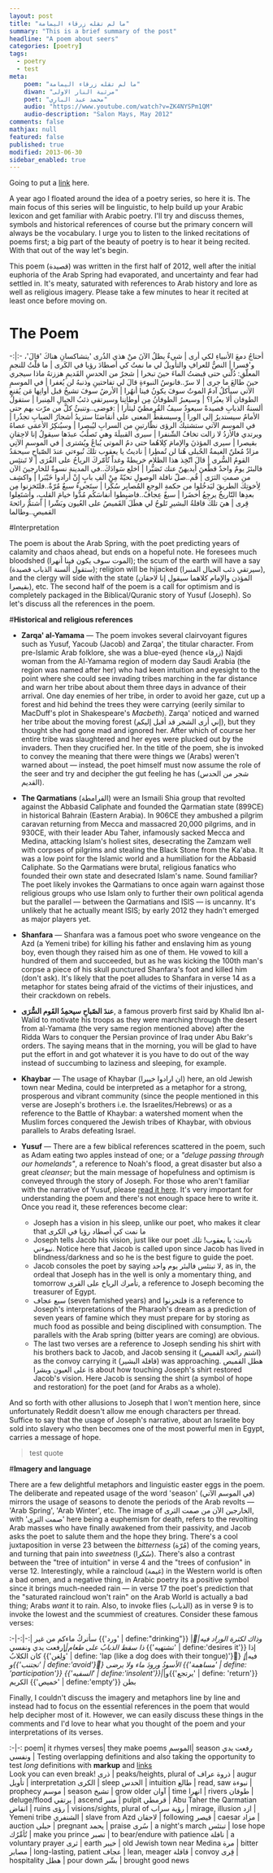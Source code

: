 ```yaml
---
layout: post
title: "ﻣﺎ ﻟﻢ ﺗﻘﻠﻪ ﺯﺭﻗﺎء اﻟﻴﻤﺎﻣﺔ"
summary: "This is a brief summary of the post"
headline: "A poem about seers"
categories: [poetry]
tags: 
  - poetry
  - test
meta:
    poem: "ﻣﺎ ﻟﻢ ﺗﻘﻠﻪ ﺯﺭﻗﺎء اﻟﻴﻤﺎﻣﺔ"
    diwan: "ﻣﺮﺛﻴﺔ اﻟﻨﺎﺭ اﻻﻭﻟﻰ"
    poet: "ﻣﺤﻤﺪ ﻋﺒﺪ اﻟﺒﺎﺭﻱ"
    audio: "https://www.youtube.com/watch?v=ZK4NYSPm1QM"
    audio-description: "Salon Mays, May 2012"
comments: false
mathjax: null
featured: false
published: true
modified: 2013-06-30
sidebar_enabled: true
---
```


Going to put a [link](#here) here.

A year ago I floated around the idea of a poetry series, so here it is. The main focus of this series will be linguistic, to help build up your Arabic lexicon and get familiar with Arabic poetry. I'll try and discuss themes, symbols and historical references of course but the primary concern will always be the vocabulary. I urge you to listen to the linked recitations of poems first; a big part of the beauty of poetry is to hear it being recited. With that out of the way let's begin.

This poem (ﻗﺼﻴﺪﺓ) was written in the first half of 2012, well after the initial euphoria of the Arab Spring had evaporated, and uncertainty and fear had settled in. It's meaty, saturated with references to Arab history and lore as well as religious imagery. Please take a few minutes to hear it recited at least once before moving on.

# The Poem

<div class="ar rtl"></div>

-:|:-
أحتاجُ دمعَ الأنبياءِ لكي أرى | شيءٌ يطلُ الآنَ منْ هذي الذُرى
'يتشاكسانِ هناكَ 'قالَ'، و'فسرا | النصُّ للعرافِ والتأويلُ لي
ما نمتُ كي أصطادَ رؤيا في الكَرى | ما قلْتُ للنجمِ المعلّقِ: دُلّني
حتى قبضتُ الماءَ حينَ تبخرا | شجرٌ من الحدسِ القَديمِ هززتهُ
ماذا سيجري حينَ طالعَ ما جرى | لا سرّ..فانوسُ النبوءةِ قالَ لي
تفاحتينِ وذنبهُ لن يُغفرا | في الموسمِ الآتي سيأكلُ آدمٌ
الموتُ سوفَ يكونُ فينا أنهُرا | الأرضُ سوفَ تشيخُ قبل أوانِها
مَن يُقنع الطوفان ألا يعبُرا؟ | وسيعبرُ الطوفانُ مِن أوطانِنا
وسيرتقي ذئبُ الجبالِ المِنبرا | ستقولُ ألسنةُ الذبابِ قصيدةً
سيعودُ سيفُ القُرمطيّ ليثأرا | :فوضى..وتنبئُ كلَّ من مرّت بهم
حتى الأمامُ سيستديرُ إلى الورا | وسيسقطُ المعنى على أنقاضنَا
ستزيدُ أشجارُ الضبابِ تجذُرا | في الموسم الآتي ستشتبكُ الرؤى
نظّارتينِ من السرابِ ليُبصرا | وسيُنكِرُ الأعمَى عصاهُ ويرتدي
فالأزدُ لا زالت تخافُ الشّنفرا | سيرى القبيلَةَ وهي تَصلُبُ عبدَها
سيقولُ إنا لاحِقانِ بقيصرا | سيرى المؤذنَ والإمامَ كِلاهُما
حتى دمُ الموتى يُباعُ ويُشترى | في الموسمِ الآتِي مزادٌ مُعلنٌ
الغيمةُ الحُبلى هُنا لن تُمطِرا | ناديتُ يا يعقوب تلكَ نُبوءتي
عندَ الصّباحِ سيحمَدُ القومُ السُّرى | قالَ اتّخِذ هذا الظلام خريطةً
وغداً تُأمّركَ الرياحُ على القُرَى | لا تَبتئِس فالبئرُ يومٌ واحدٌ
قطّعنَ أيديهنّ عنك تَصَبُّرا | اخلع سَوادَكَ..في المدينة نسوةٌ
للخارجينَ الآن من صمتِ الثرَى | قُم..صلّ نافلة الوصولِ تحيّةً
مِنْ ألفِ بابٍ إِنْ أَرادوا خَيْبَرا | واكشِف لِأخوتِكَ الطريقَ ليَدخُلوا
من حكمةِ الوجعِ المُصابِر سُكّرا | ستَجيءُ سبعٌ مُرّةٌ..فلتَخزِنوا
مِن بعدِها التّاريخُ يرجِعُ أخضَرا | سبعٌ عِجافٌ..فاضبِطوا أنفاسَكُم
مُدُّوا خيامَ القلبِ، واشتَعِلوا قِرى | هيَ تلكَ قافلةُ البشيرِ تَلوحُ لي
هطَلَ القَميصُ على العُيون وبَشّرا | أشتمُّ رائحةَ القميصِ..وطالما

#Interpretation

The poem is about the Arab Spring, with the poet predicting years of calamity and chaos ahead, but ends on a hopeful note. He foresees much bloodshed (اﻟﻤﻮﺕ ﺳﻮﻑ ﻳﻜﻮﻥ ﻓﻴﻨﺎ ﺃﻧﻬﺮا); the scum of the earth will have a say (ﺳﺘﻘﻮﻝ ﺃﻟﺴﻨﺔ اﻟﺬﺑﺎﺏ ﻗﺼﻴﺪﺓ); religion will be hijacked (ﺳﻴﺮﺗﻘﻲ ﺫﺋﺐ اﻟﺠﺒﺎﻝ اﻟﻤﻨﺒﺮا), and the clergy will side with the state (اﻟﻤﺆﺫﻥ ﻭاﻹﻣﺎﻡ ﻛﻼﻫﻤﺎ ﺳﻴﻘﻮﻝ ﺇﻧﺎ ﻻﺣﻘﺎﻥ ﺑﻘﻴﺼﺮا), etc. The second half of the poem is a call for optimism and is completely packaged in the Biblical/Quranic story of Yusuf (Joseph). So let's discuss all the references in the poem.

#**Historical and religious references**

* **Zarqa' al-Yamama** — The poem invokes several clairvoyant figures such as Yusuf, Yacoub (Jacob) and Zarqa', the titular character. From pre-Islamic Arab folklore, she was a blue-eyed (hence ﺯﺭﻗﺎء) Najdi woman from the Al-Yamama region of modern day Saudi Arabia (the region was named after her) who had keen intuition and eyesight to the point where she could see invading tribes marching in the far distance and warn her tribe about about them three days in advance of their arrival. One day enemies of her tribe, in order to avoid her gaze, cut up a forest and hid behind the trees they were carrying (eerily similar to MacDuff's plot in Shakespeare's *Macbeth*). Zarqa' noticed and warned her tribe about the moving forest (ﺇﻧﻲ ﺃﺭﻯ اﻟﺸﺠﺮ ﻗﺪ ﺃﻗﺒﻞ ﺇﻟﻴﻜﻢ), but they thought she had gone mad and ignored her. After which of course her entire tribe was slaughtered and her eyes were plucked out by the invaders. Then they crucified her. In the title of the poem, she is invoked to convey the meaning that there were things we (Arabs) weren't warned about — instead, the poet himself must now assume the role of the seer and try and decipher the gut feeling he has (ﺷﺠﺮ ﻣﻦ اﻟﺤﺪﺱ اﻟﻘﺪﻳﻢ).

* **The Qarmatians** (اﻟﻘﺮاﻣﻄﺔ) were an Ismaili Shia group that revolted against the Abbasid Caliphate and founded the Qarmatian state (899CE) in historical Bahrain (Eastern Arabia). In 906CE they ambushed a pilgrim caravan returning from Mecca and massacred 20,000 pilgrims, and in 930CE, with their leader Abu Taher, infamously sacked Mecca and Medina, attacking Islam's holiest sites, desecrating the Zamzam well with corpses of pilgrims and stealing the Black Stone from the Ka'aba. It was a low point for the Islamic world and a humiliation for the Abbasid Caliphate. So the Qarmatians were brutal, religious fanatics who founded their own state and desecrated Islam's name. Sound familiar? The poet likely invokes the Qarmatians to once again warn against those religious groups who use Islam only to further their own political agenda but the parallel — between the Qarmatians and ISIS — is uncanny. It's unlikely that he actually meant ISIS; by early 2012 they hadn't emerged as major players yet.

* **Shanfara** — Shanfara was a famous poet who swore vengeance on the Azd (a Yemeni tribe) for killing his father and enslaving him as young boy, even though they raised him as one of them. He vowed to kill a hundred of them and succeeded, but as he was kicking the 100th man's corpse a piece of his skull punctured Shanfara's foot and killed him (don't ask). It's likely that the poet alludes to Shanfara in verse 14 as a metaphor for states being afraid of the victims of their injustices, and their crackdown on rebels.

* **ﻋﻨﺪَ اﻟﺼّﺒﺎﺡِ ﺳﻴﺤﻤِﺪُ اﻟﻘَﻮﻡ اﻟﺴُّﺮَﻯ**, a famous proverb first said by Khalid Ibn al-Walid to motivate his troops as they were marching through the desert from al-Yamama (the very same region mentioned above) after the Ridda Wars to conquer the Persian province of Iraq under Abu Bakr's orders. The saying means that in the morning, you will be glad to have put the effort in and got whatever it is you have to do out of the way instead of succumbing to laziness and sleeping, for example. 

* **Khaybar** — The usage of Khaybar (اﻥ اﺭاﺩﻭا ﺧﻴﺒﺮا) here, an old Jewish town near Medina, could be interpreted as a metaphor for a strong, prosperous and vibrant community (since the people mentioned in this verse are Joseph's brothers i.e. the Israelites/Hebrews) or as a reference to the Battle of Khaybar: a watershed moment when the Muslim forces conquered the Jewish tribes of Khaybar, with obvious parallels to Arabs defeating Israel.

* **Yusuf** — There are a few biblical references scattered in the poem, such as Adam eating two apples instead of one; or a *"deluge passing through our homelands"*, a reference to Noah's flood, a great disaster but also a great *cleanser*; but the main message of hopefulness and optimism is conveyed through the story of Joseph. For those who aren't familiar with the narrative of Yusuf, please [read it here](http://en.wikipedia.org/wiki/Joseph_in_Islam). It's very important for understanding the poem and there's not enough space here to write it. Once you read it, these references become clear:

    * Joseph has a vision in his sleep, unlike our poet, who makes it clear that ﻣﺎ ﻧﻤﺖ ﻛﻲ ﺃﺻﻄﺎﺩ ﺭﺅﻳﺎ ﻓﻲ اﻟﻜﺮﻯ
    * Joseph tells Jacob his vision, just like our poet ﻧﺎﺩﻳﺖ: ﻳﺎ ﻳﻌﻘﻮﺏ! ﺗﻠﻚ ﻧﺒﻮءﺗﻲ. Notice here that Jacob is called upon since Jacob has lived in blindness/darkness and so he is the best figure to guide the poet.
    * Jacob consoles the poet by saying ﻻ ﺗﺒﺘﺌﺲ ﻓﺎﻟﺒﺌﺮ ﻳﻮﻡ ﻭاﺣﺪ, as in, the ordeal that Joseph has in the well is only a momentary thing, and tomorrow ﺗﺄﻣﺮﻙ اﻟﺮﻳﺎﺡ ﻋﻠﻰ اﻟﻘﺮﻯ, a reference to Joseph becoming the treasurer of Egypt.
    * ﺳﺒﻊ ﻋﺠﺎﻑ (seven famished years) and ﻓﻠﺘﺨﺰﻧﻮا is a reference to Joseph's interpretations of the Pharaoh's dream as a prediction of seven years of famine which they must prepare for by storing as much food as possible and being disciplined with consumption. The parallels with the Arab spring (bitter years are coming) are obvious.
    * The last two verses are a reference to Joseph sending his shirt with his brothers back to Jacob, and Jacob sensing it (اﺷﺘﻢ ﺭاﺋﺤﺔ اﻟﻘﻤﻴﺺ) as the convoy carrying it (ﻗﺎﻓﻠﺔ اﻟﺒﺸﻴﺮ) was approaching. ﻫﻄﻞ اﻟﻘﻤﻴﺺ ﻋﻠﻰ اﻟﻌﻴﻮﻥ ﻭﺑﺸﺮا is about how touching Joseph's shirt restored Jacob's vision. Here Jacob is sensing the shirt (a symbol of hope and restoration) for the poet (and for Arabs as a whole).

And so forth with other allusions to Joseph that I won't mention here, since unfortunately Reddit doesn't allow me enough characters per thread. Suffice to say that the usage of Joseph's narrative, about an Israelite boy sold into slavery who then becomes one of the most powerful men in Egypt, carries a message of hope. 

> test quote

#**Imagery and language**

There are a few delightful metaphors and linguistic easter eggs in the poem. The deliberate and repeated usage of the word 'season' (ﻓﻲ اﻟﻤﻮﺳﻢ اﻵﺗﻲ) mirrors the usage of seasons to denote the periods of the Arab revolts — 'Arab Spring', 'Arab Winter', etc. The image of اﻟﺨﺎﺭﺟﻴﻦ اﻵﻥ ﻣﻦ ﺻﻤﺖ اﻟﺜﺮﻯ, with 'ﺻﻤﺖ اﻟﺜﺮﻯ' here being a euphemism for death,  refers to the revolting Arab masses who have finally awakened from their passivity, and Jacob asks the poet to salute them and the hope they bring. There's a cool juxtaposition in verse 23 between the *bitterness* (ﻣُﺮّﺓ) of the coming years, and turning that pain into *sweetness* (ﺳُﻜﺮا). There's also a contrast between the "tree of intuition" in verse 4 and the "trees of confusion" in verse 12. Interestingly, while a raincloud (ﻏﻴﻤﺔ) in the Western world is often a bad omen, and a negative thing, in Arabic poetry its a positive symbol since it brings much-needed rain — in verse 17 the poet's prediction that the "saturated raincloud won't rain" on the Arab World is actually a bad thing; Arabs *want* it to rain. Also, to invoke flies (اﻟﺬﺑﺎﺏ) as in verse 9 is to invoke the lowest and the scummiest of creatures. Consider these famous verses:

<div class="ar rtl"></div>

:-|-:|-:|
ﺳﺄﺗﺮﻙُ ﻣﺎءﻛﻢ ﻣﻦ ﻏﻴﺮ {{'ﻭﺭﺩ' | define:"drinking"}} |*|ٍﻭﺫاﻙ ﻟﻜﺜﺮﺓ اﻟﻮﺭاﺩ ﻓﻴﻪ
ﺫا ﺳﻘﻂ اﻟﺬﺑﺎﺏُ ﻋﻠﻰ ﻃﻌﺎﻡ|*|ٍﺭﻓﻌﺖ ﻳﺪﻱ ﻭﻧﻔﺴﻲ {{'ﺗﺸﺘﻬﻴﻪ' | define:'desires it'}}
ﺇﺫا ﻛﺎﻥ اﻟﻜﻼﺏُ {{'ﻭَﻟِﻐﻦ' | define: 'lap (like a dog does with their tongue)'}}َ ﻓﻴﻪ|*|ٍﻭ{{'ﺗﺠﺘﻨﺐ' | define:'avoid'}}ُ اﻷﺳﻮﺩُ ﻭﺭﻭﺩَ ﻣﺎء
ﻭﻻ ﻳﺮﺿﻰ {{'ﻣﺴﺎﻫﻤﺔ' | define: 'participation'}} {{'اﻟﺴﻔﻴﻪ' | define:'insolent'}}|*|ﻭ{{'ﻳﺮﺗﺠﻊ' | define: 'return'}} اﻟﻜﺮﻳﻢ {{'ﺧﻤﻴﺺ' | define:'empty'}} ﺑﻄﻦ

Finally, I couldn't discuss the imagery and metaphors line by line and instead had to focus on the essential references in the poem that would help decipher most of it. However, we can easily discuss these things in the comments and I'd love to hear what you thought of the poem and your interpretations of its verses.

<div id="definitions"></div>

:-|-:
poem| it rhymes 
verses| they make poems 
اﻟﻤﻮﺳﻢِ| season 
ﺭﻓﻌﺖ ﻳﺪﻱ ﻭﻧﻔﺴﻲ | Testing overlapping definitions and also taking the opportunity to test *long* definitions with **markup** and [links](https://google.com) <br> Look you can even break!
ذرى | peaks/heights, plural of ذروة
عراف | augur
تأويل | interpretation
الكرى | sleep
الحدس | intuition
طالع | read, saw
نبوءة | prophecy
موسم | season
تشيخ | grow older
آوان | time
انهرا | rivers
طوفان | deluge/flood
يرتقي | ascend
منبر | pulpit
قرمطي | Abu Taher the Qarmatian
انقاض | ruins
رؤى | visions/sights, plural of رؤية
سراب | mirage, illusion
ازد | Yemeni tribe
الشنفري | slave from Azd
لاحقان | following
قيصر | caesar
مزاد | auction
حبلى | pregnant
يحمد | praise
سُرى | a night's march
تبتئس | lose hope
تُأمِّرُك | make you prince
تصبر | to bear/endure with patience
نافلة | a voluntary prayer
ثرى | earth
خيبر | old Jewish town near Medina
مرة | bitter
مصابر | long-lasting, patient
عجاف | lean, meager
قافلة | convoy
قِرى | hospitality
هطل | pour down
بشّر | brought good news